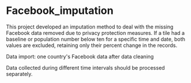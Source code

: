 # Facebook_imputation

This project developed an imputation method to deal with the missing Facebook data removed due to privacy protection measures. If a tile had a baseline or population number below ten for a specific time and date, both values are excluded, retaining only their percent change in the records.

Data import: one country's Facebook data after data cleaning

Data collected during different time intervals should be processed separately.
